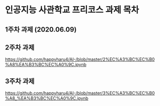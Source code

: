 # 인공지능 사관학교 프리코스 과제 목차
## 1주차 과제 (2020.06.09)

## 2주차 과제
https://github.com/happyharu4/AI-/blob/master/2%EC%A3%BC%EC%B0%A8%EA%B3%BC%EC%A0%9C.ipynb
## 3주차 과제 
https://github.com/happyharu4/AI-/blob/master/3%EC%A3%BC%EC%B0%A8_%EA%B3%BC%EC%A0%9C.ipynb
